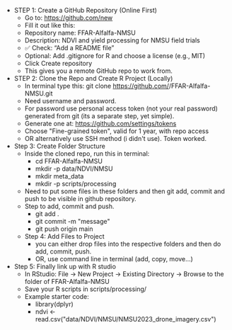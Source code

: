- STEP 1: Create a GitHub Repository (Online First)
  - Go to: https://github.com/new
  - Fill it out like this:
  - Repository name: FFAR-Alfalfa-NMSU
  - Description: NDVI and yield processing for NMSU field trials
  - ✅ Check: “Add a README file”
  - Optional: Add .gitignore for R and choose a license (e.g., MIT)
  - Click Create repository
  - This gives you a remote GitHub repo to work from.
- STEP 2: Clone the Repo and Create R Project (Locally)
  - In terminal type this: git clone https://github.com/<your-username>/FFAR-Alfalfa-NMSU.git
  - Need username and password.
  - For password use personal access token (not your real password) generated from git (its a separate step, yet simple).
  - Generate one at: https://github.com/settings/tokens
  - Choose "Fine-grained token", valid for 1 year, with repo access
  - OR alternatively use SSH method (i didn't use). Token worked.
- Step 3: Create Folder Structure
  - Inside the cloned repo, run this in terminal:
    - cd FFAR-Alfalfa-NMSU
    - mkdir -p data/NDVI/NMSU
    - mkdir meta_data
    - mkdir -p scripts/processing
  - Need to put some files in these folders and then git add, commit and push to be visible in github repository.
  - Step to add, commit and push.
      - git add .
      - git commit -m "message"
      - git push origin main
  - Step 4: Add Files to Project
      - you can either drop files into the respective folders and then do add, commit, push.
      - OR, use command line in terminal (add, copy, move...)
- Step 5: Finally link up with R studio
    - In RStudio: File → New Project → Existing Directory → Browse to the folder of FFAR-Alfalfa-NMSU
    - Save your R scripts in scripts/processing/
    - Example starter code:
      - library(dplyr)
      - ndvi <- read.csv("data/NDVI/NMSU/NMSU2023_drone_imagery.csv")
